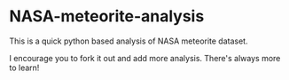 # NASA-meteorite-analysis

This is a quick python based analysis of NASA meteorite dataset.



I encourage you to fork it out and add more analysis. There's always more to learn!
